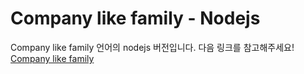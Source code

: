 # Company like family - Nodejs

Company like family 언어의 nodejs 버전입니다. 다음 링크를 참고해주세요!
[Company like family](https://github.com/wonjongin/company_like_family)
